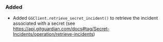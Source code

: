 ### Added

- Added `GGClient.retrieve_secret_incident()` to retrieve the incident associated with a secret (see https://api.gitguardian.com/docs#tag/Secret-Incidents/operation/retrieve-incidents)
